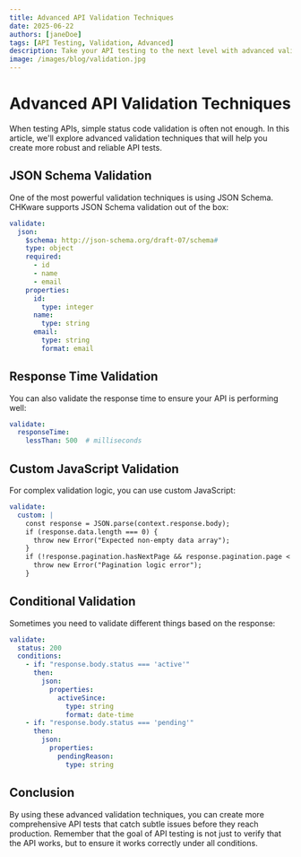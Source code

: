 ```yaml
---
title: Advanced API Validation Techniques
date: 2025-06-22
authors: [janeDoe]
tags: [API Testing, Validation, Advanced]
description: Take your API testing to the next level with advanced validation techniques. Learn how to validate complex JSON structures, use schemas, and more.
image: /images/blog/validation.jpg
---
```


# Advanced API Validation Techniques

When testing APIs, simple status code validation is often not enough. In this article, we'll explore advanced validation techniques that will help you create more robust and reliable API tests.

## JSON Schema Validation

One of the most powerful validation techniques is using JSON Schema. CHKware supports JSON Schema validation out of the box:

```yaml
validate:
  json:
    $schema: http://json-schema.org/draft-07/schema#
    type: object
    required:
      - id
      - name
      - email
    properties:
      id:
        type: integer
      name:
        type: string
      email:
        type: string
        format: email
```

## Response Time Validation

You can also validate the response time to ensure your API is performing well:

```yaml
validate:
  responseTime: 
    lessThan: 500  # milliseconds
```

## Custom JavaScript Validation

For complex validation logic, you can use custom JavaScript:

```yaml
validate:
  custom: |
    const response = JSON.parse(context.response.body);
    if (response.data.length === 0) {
      throw new Error("Expected non-empty data array");
    }
    if (!response.pagination.hasNextPage && response.pagination.page < 10) {
      throw new Error("Pagination logic error");
    }
```

## Conditional Validation

Sometimes you need to validate different things based on the response:

```yaml
validate:
  status: 200
  conditions:
    - if: "response.body.status === 'active'"
      then:
        json:
          properties:
            activeSince:
              type: string
              format: date-time
    - if: "response.body.status === 'pending'"
      then:
        json:
          properties:
            pendingReason:
              type: string
```

## Conclusion

By using these advanced validation techniques, you can create more comprehensive API tests that catch subtle issues before they reach production. Remember that the goal of API testing is not just to verify that the API works, but to ensure it works correctly under all conditions.
